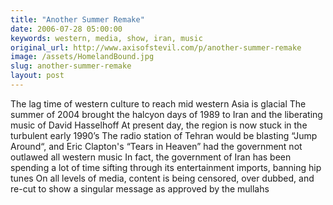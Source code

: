 ```yaml
---
title: "Another Summer Remake"
date: 2006-07-28 05:00:00
keywords: western, media, show, iran, music
original_url: http://www.axisofstevil.com/p/another-summer-remake
image: /assets/HomelandBound.jpg
slug: another-summer-remake
layout: post
---
```


The lag time of western culture to reach mid western Asia is glacial  The summer of 2004 brought the halcyon days of 1989 to Iran and the liberating music of David Hasselhoff At present day, the region is now stuck in the turbulent early 1990’s The radio station of Tehran would be blasting “Jump Around“, and Eric Clapton&#039;s “Tears in Heaven” had the government not outlawed all western music In fact, the government of Iran has been spending a lot of time sifting through its entertainment imports, banning hip tunes On all levels of media, content is being censored, over dubbed, and re-cut to show a singular message as approved by the mullahs

